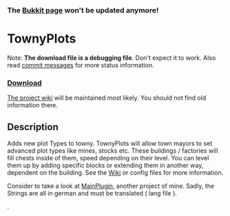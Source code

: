### The [Bukkit page](https://dev.bukkit.org/projects/townyplots) won't be updated anymore!

# TownyPlots

Note: **The download file is a debugging file**. Don't expect it to work. Also read [commit messages](https://github.com/Pommesritter/TownyPlots/commits/master) for more status information.

### **[Download](https://github.com/Pommesritter/TownyPlots/blob/master/TownyPlots.jar)**


[The project wiki](https://github.com/Pommesritter/TownyPlots/wiki/) will be maintained most likely. You should not find old information there.

## Description

Adds new plot Types to towny.
TownyPlots will allow town mayors to set advanced plot types like mines, stocks etc. 
These buildings / factories will fill chests inside of them, speed depending on their level. You can level them up by adding specific blocks or extending them in another way, dependent on the building. 
See the [Wiki](https://github.com/Pommesritter/TownyPlots/wiki) or config files for more information.

Consider to take a look at [MainPlugin](https://github.com/herbertsfundgrube/GSplugin), another project of mine. 
Sadly, the Strings are all in german and must be translated ( lang file ). 

.
